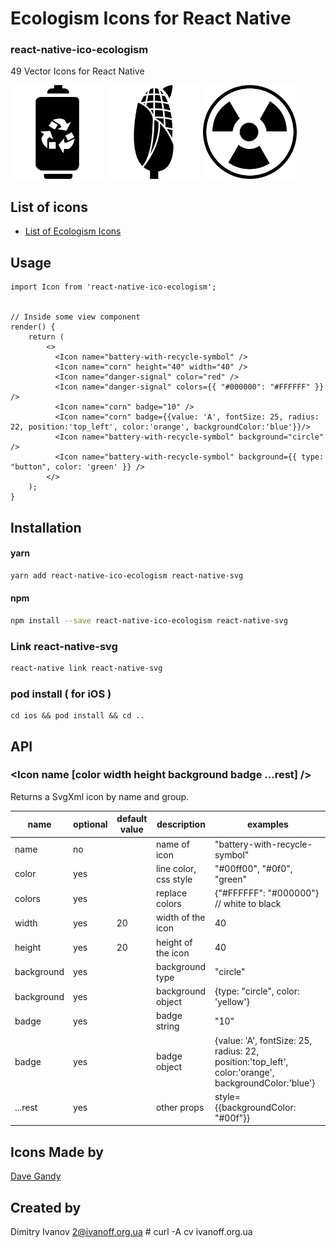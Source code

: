 # Ecologism Icons for React Native

### react-native-ico-ecologism

49 Vector Icons for React Native

<img src="./static/battery-with-recycle-symbol.png" alt="battery-with-recycle-symbol" width="150" height="150"> <img src="./static/corn.png" alt="corn" width="150" height="150"> <img src="./static/danger-signal.png" alt="danger-signal" width="150" height="150">

## List of icons

- [List of Ecologism Icons](http://ico.simpleness.org/pack/ecologism)

## Usage

```
import Icon from 'react-native-ico-ecologism';


// Inside some view component
render() {
    return (
        <>
          <Icon name="battery-with-recycle-symbol" />
          <Icon name="corn" height="40" width="40" />
          <Icon name="danger-signal" color="red" />
          <Icon name="danger-signal" colors={{ "#000000": "#FFFFFF" }} />
          <Icon name="corn" badge="10" />
          <Icon name="corn" badge={{value: 'A', fontSize: 25, radius: 22, position:'top_left', color:'orange', backgroundColor:'blue'}}/>
          <Icon name="battery-with-recycle-symbol" background="circle" />
          <Icon name="battery-with-recycle-symbol" background={{ type: "button", color: 'green' }} />
        </>
    );
}

```

## Installation

#### yarn

```bash
yarn add react-native-ico-ecologism react-native-svg
```

#### npm

```bash
npm install --save react-native-ico-ecologism react-native-svg
```

### Link react-native-svg

```bash
react-native link react-native-svg
```

### pod install ( for iOS )

```
cd ios && pod install && cd ..
```

## API

### <Icon name [color width height background badge ...rest] />

Returns a SvgXml icon by name and group.

 name | optional | default value | description | examples
------|----------|---------------|-------------|---------
name | no |  | name of icon | "battery-with-recycle-symbol"
color | yes | | line color, css style | "#00ff00", "#0f0", "green"
colors | yes | | replace colors | {"#FFFFFF": "#000000"} // white to black
width | yes | 20 | width of the icon | 40
height | yes | 20 | height of the icon | 40
background | yes | | background type | "circle"
background | yes | | background object | {type: "circle", color: 'yellow'}
badge | yes | | badge string | "10"
badge | yes | | badge object | {value: 'A', fontSize: 25, radius: 22, position:'top_left', color:'orange', backgroundColor:'blue'}
...rest | yes | | other props | style={{backgroundColor: "#00f"}}

## Icons Made by

[Dave Gandy](https://www.flaticon.com/authors/dave-gandy)

## Created by

Dimitry Ivanov <2@ivanoff.org.ua> # curl -A cv ivanoff.org.ua

